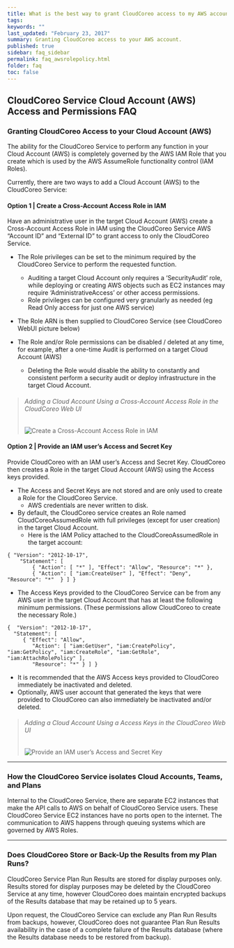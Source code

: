 ```yaml
---
title: What is the best way to grant CloudCoreo access to my AWS account?
tags:
keywords: ""
last_updated: "February 23, 2017"
summary: Granting CloudCoreo access to your AWS account.
published: true
sidebar: faq_sidebar
permalink: faq_awsrolepolicy.html
folder: faq
toc: false
---
```


## CloudCoreo Service Cloud Account (AWS) Access and Permissions FAQ  


### Granting CloudCoreo Access to your Cloud Account (AWS)  

The ability for the CloudCoreo Service to perform any function in your Cloud Account (AWS) is completely governed by the AWS IAM Role that you create which is used by the AWS AssumeRole functionality control (IAM Roles).  

Currently, there are two ways to add a Cloud Account (AWS) to the CloudCoreo Service:  

#### Option 1 | Create a Cross-Account Access Role in IAM  

Have an administrative user in the target Cloud Account (AWS) create a Cross-Account Access Role in IAM using the CloudCoreo Service AWS “Account ID” and “External ID” to grant access to only the CloudCoreo Service.  

+ The Role privileges can be set to the minimum required by the CloudCoreo Service to perform the requested function.  
  + Auditing a target Cloud Account only requires a ‘SecurityAudit’ role, while deploying or creating AWS objects such as EC2 instances may require ‘AdministrativeAccess’ or other access permissions.  
  + Role privileges can be configured very granularly as needed (eg Read Only access for just one AWS service)  

+ The Role ARN is then supplied to CloudCoreo Service (see CloudCoreo WebUI picture below) 

+ The Role and/or Role permissions can be disabled / deleted at any time, for example, after a one-time Audit is performed on a target Cloud Account (AWS)  
  + Deleting the Role would disable the ability to constantly and consistent perform a security audit or deploy infrastructure in the target Cloud Account.  

> ###### Adding a Cloud Account Using a Cross-Account Access Role in the CloudCoreo Web UI  
>
> ![Create a Cross-Account Access Role in IAM](http://kb.cloudcoreo.com/images/awsrole2.png "Adding a Cloud Account in the CloudCoreo Web UI")  

#### Option 2 | Provide an IAM user’s Access and Secret Key  
  
Provide CloudCoreo with an IAM user’s Access and Secret Key. CloudCoreo then creates a Role in the target Cloud Account (AWS) using the Access keys provided.  

+ The Access and Secret Keys are not stored and are only used to create a Role for the CloudCoreo Service.  
  + AWS credentials are never written to disk.  
+ By default, the CloudCoreo service creates an Role named CloudCoreoAssumedRole with full privileges (except for user creation) in the target Cloud Account.  
  + Here is the IAM Policy attached to the CloudCoreoAssumedRole in the target account:  
  
```
{ "Version": "2012-10-17",
    "Statement": [
        { "Action": [ "*" ], "Effect": "Allow", "Resource": "*" },
        { "Action": [ "iam:CreateUser" ], "Effect": "Deny", "Resource": "*"  } ] }
```  

+ The Access Keys provided to the CloudCoreo Service can be from any AWS user in the target Cloud Account that has at least the following minimum permissions. (These permissions allow CloudCoreo to create the necessary Role.)  

```
{  "Version": "2012-10-17",
  "Statement": [
     { "Effect": "Allow",
        "Action": [ "iam:GetUser", "iam:CreatePolicy", "iam:GetPolicy", "iam:CreateRole", "iam:GetRole", "iam:AttachRolePolicy" ],
        "Resource": "*" } ] }
```  

+ It is recommended that the AWS Access keys provided to CloudCoreo immediately be inactivated and deleted.  
+ Optionally, AWS user account that generated the keys that were provided to CloudCoreo can also immediately be inactivated and/or deleted.  

> ###### Adding a Cloud Account Using a Access Keys in the CloudCoreo Web UI  
>
>![Provide an IAM user’s Access and Secret Key](http://kb.cloudcoreo.com/images/awsrole1.png "Adding a Cloud Account in the CloudCoreo Web UI")  

---

### How the CloudCoreo Service isolates Cloud Accounts, Teams, and Plans  

Internal to the CloudCoreo Service, there are separate EC2 instances that make the API calls to AWS on behalf of CloudCoreo Service users. These CloudCoreo Service EC2 instances have no ports open to the internet. The communication to AWS happens through queuing systems which are governed by AWS Roles.  

---

### Does CloudCoreo Store or Back-Up the Results from my Plan Runs?  

CloudCoreo Service Plan Run Results are stored for display purposes only. Results stored for display purposes may be deleted by the CloudCoreo Service at any time, however CloudCoreo does maintain encrypted backups of the Results database that may be retained up to 5 years.  

Upon request, the CloudCoreo Service can exclude any Plan Run Results from backups, however, CloudCoreo does not guarantee Plan Run Results availability in the case of a complete failure of the Results database (where the Results database needs to be restored from backup).  

